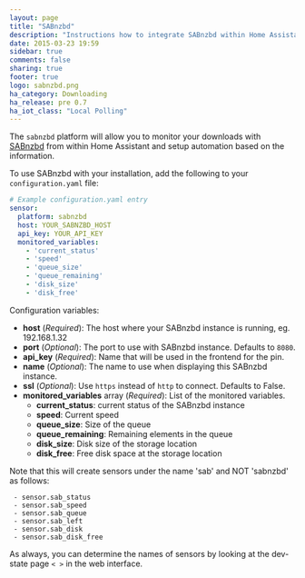 ```yaml
---
layout: page
title: "SABnzbd"
description: "Instructions how to integrate SABnzbd within Home Assistant."
date: 2015-03-23 19:59
sidebar: true
comments: false
sharing: true
footer: true
logo: sabnzbd.png
ha_category: Downloading
ha_release: pre 0.7
ha_iot_class: "Local Polling"
---
```



The `sabnzbd` platform will allow you to monitor your downloads with [SABnzbd](http://sabnzbd.org) from within Home Assistant and setup automation based on the information.

To use SABnzbd with your installation, add the following to your `configuration.yaml` file:

```yaml
# Example configuration.yaml entry
sensor:
  platform: sabnzbd
  host: YOUR_SABNZBD_HOST
  api_key: YOUR_API_KEY
  monitored_variables:
    - 'current_status'
    - 'speed'
    - 'queue_size'
    - 'queue_remaining'
    - 'disk_size'
    - 'disk_free'
```

Configuration variables:

- **host** (*Required*): The host where your SABnzbd instance is running, eg. 192.168.1.32
- **port** (*Optional*): The port to use with SABnzbd instance. Defaults to `8080`.
- **api_key** (*Required*): Name that will be used in the frontend for the pin.
- **name** (*Optional*): The name to use when displaying this SABnzbd instance.
- **ssl** (*Optional*): Use `https` instead of `http` to connect. Defaults to False.
- **monitored_variables** array (*Required*): List of the monitored variables.
  - **current_status**: current status of the SABnzbd instance
  - **speed**: Current speed
  - **queue_size**: Size of the queue
  - **queue_remaining**: Remaining elements in the queue
  - **disk_size**: Disk size of the storage location
  - **disk_free**: Free disk space at the storage location

Note that this will create sensors under the name 'sab' and NOT 'sabnzbd' as follows:

```
 - sensor.sab_status
 - sensor.sab_speed
 - sensor.sab_queue
 - sensor.sab_left
 - sensor.sab_disk
 - sensor.sab_disk_free
```

As always, you can determine the names of sensors by looking at the dev-state page `< >` in the web interface.
